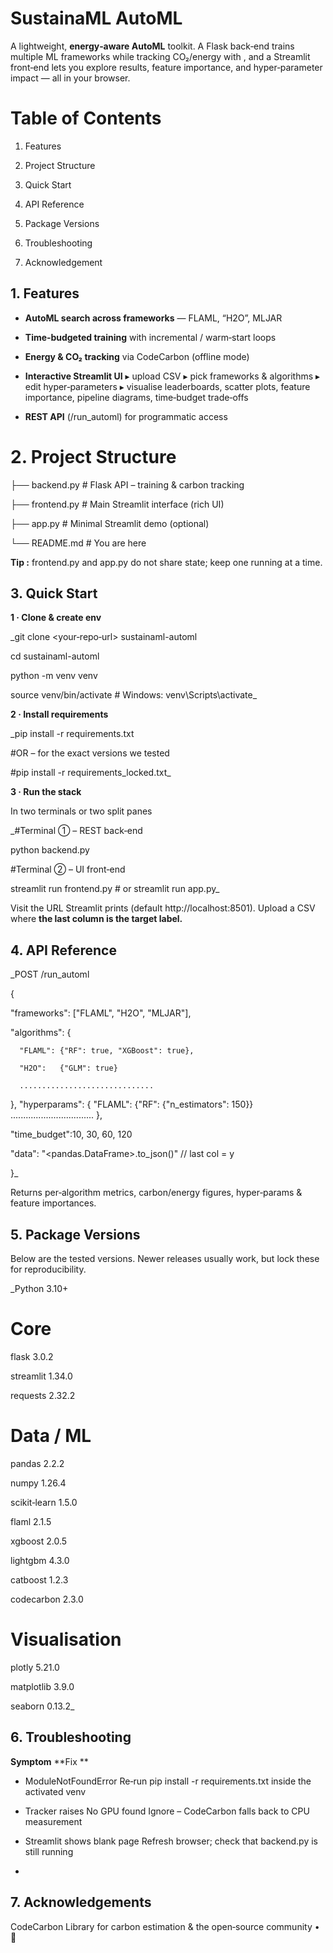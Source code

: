 # SustainaML AutoML

A lightweight, **energy‑aware AutoML** toolkit.  A Flask back‑end trains multiple ML frameworks while tracking CO₂/energy with , and a Streamlit front‑end lets you explore results, feature importance, and hyper‑parameter impact — all in your browser.

# Table of Contents

1. Features

2. Project Structure

3. Quick Start

4. API Reference

5. Package Versions

6. Troubleshooting

7. Acknowledgement



## 1. Features

- **AutoML search across frameworks** — FLAML, “H2O”, MLJAR

- **Time‑budgeted training** with incremental / warm‑start loops

- **Energy & CO₂ tracking** via CodeCarbon (offline mode)

- **Interactive Streamlit UI**
   ▸ upload CSV  ▸ pick frameworks & algorithms  ▸ edit hyper‑parameters  ▸ visualise leaderboards, scatter plots, feature importance, pipeline diagrams, time‑budget trade‑offs

- **REST API** (/run_automl) for programmatic access

# 2. Project Structure

├── backend.py      # Flask API – training & carbon tracking

├── frontend.py     # Main Streamlit interface (rich UI)

├── app.py          # Minimal Streamlit demo (optional)

└── README.md       # You are here

**Tip :** frontend.py and app.py do not share state; keep one running at a time.

## 3. Quick Start

**1 · Clone & create env**

_git clone <your‑repo‑url> sustainaml-automl

cd sustainaml-automl

python -m venv venv

source venv/bin/activate   # Windows: venv\Scripts\activate_

**2 · Install requirements**

_pip install -r requirements.txt

#OR – for the exact versions we tested

#pip install -r requirements_locked.txt_

**3 · Run the stack**

In two terminals or two split panes 

_#Terminal ① – REST back‑end

python backend.py

#Terminal ② – UI front‑end

streamlit run frontend.py   # or streamlit run app.py_

Visit the URL Streamlit prints (default http://localhost:8501).  Upload a CSV where **the last column is the target label.**

## 4. API Reference

_POST /run_automl

{

  "frameworks": ["FLAML", "H2O", "MLJAR"],
  
  "algorithms": {
  
      "FLAML": {"RF": true, "XGBoost": true},
      
      "H2O":   {"GLM": true}
      
      ..............................
      
  },
  "hyperparams": {
      "FLAML": {"RF": {"n_estimators": 150}}
      .................................
  },
  
  "time_budget":10, 30, 60, 120
  
  "data": "<pandas.DataFrame>.to_json()"   // last col = y
  
}_

Returns per‑algorithm metrics, carbon/energy figures, hyper‑params & feature importances.

## 5. Package Versions

Below are the tested versions.  Newer releases usually work, but lock these for reproducibility.


_Python              3.10+

# Core

flask               3.0.2

streamlit           1.34.0

requests            2.32.2

# Data / ML

pandas              2.2.2

numpy               1.26.4

scikit‑learn        1.5.0

flaml               2.1.5

xgboost             2.0.5

lightgbm            4.3.0

catboost            1.2.3

codecarbon          2.3.0

# Visualisation

plotly              5.21.0

matplotlib          3.9.0

seaborn             0.13.2_

## 6.  Troubleshooting

**Symptom**                                                                 **Fix  **      


- ModuleNotFoundError                     Re‑run pip install -r requirements.txt inside the activated venv


- Tracker raises No GPU found             Ignore – CodeCarbon falls back to CPU measurement
  

- Streamlit shows blank page             Refresh browser; check that backend.py is still running
- 
## 7. Acknowledgements

CodeCarbon Library for carbon estimation  & the open‑source community • 🌱
